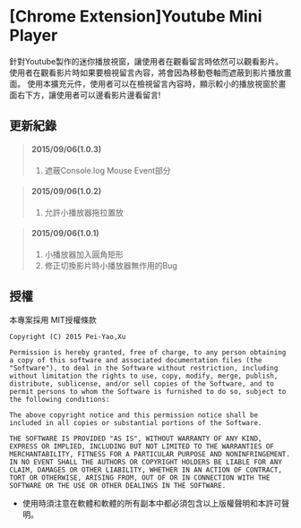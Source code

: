 # [Chrome Extension]Youtube Mini Player

針對Youtube製作的迷你播放視窗，讓使用者在觀看留言時依然可以觀看影片。
使用者在觀看影片時如果要檢視留言內容，將會因為移動卷軸而遮蔽到影片播放畫面。
使用本擴充元件，使用者可以在檢視留言內容時，顯示較小的播放視窗於畫面右下方，讓使用者可以邊看影片邊看留言!

## 更新紀錄
> #### 2015/09/06(1.0.3)
> 1. 遮蔽Console.log Mouse Event部分

> #### 2015/09/06(1.0.2)
> 1. 允許小播放器拖拉置放

> #### 2015/09/06(1.0.1)
> 1. 小播放器加入圓角矩形
> 2. 修正切換影片時小播放器無作用的Bug

## 授權
本專案採用 MIT授權條款

```
Copyright (C) 2015 Pei-Yao,Xu

Permission is hereby granted, free of charge, to any person obtaining a copy of this software and associated documentation files (the "Software"), to deal in the Software without restriction, including without limitation the rights to use, copy, modify, merge, publish, distribute, sublicense, and/or sell copies of the Software, and to permit persons to whom the Software is furnished to do so, subject to the following conditions:

The above copyright notice and this permission notice shall be included in all copies or substantial portions of the Software.

THE SOFTWARE IS PROVIDED "AS IS", WITHOUT WARRANTY OF ANY KIND, EXPRESS OR IMPLIED, INCLUDING BUT NOT LIMITED TO THE WARRANTIES OF MERCHANTABILITY, FITNESS FOR A PARTICULAR PURPOSE AND NONINFRINGEMENT. IN NO EVENT SHALL THE AUTHORS OR COPYRIGHT HOLDERS BE LIABLE FOR ANY CLAIM, DAMAGES OR OTHER LIABILITY, WHETHER IN AN ACTION OF CONTRACT, TORT OR OTHERWISE, ARISING FROM, OUT OF OR IN CONNECTION WITH THE SOFTWARE OR THE USE OR OTHER DEALINGS IN THE SOFTWARE.
```

* 使用時須注意在軟體和軟體的所有副本中都必須包含以上版權聲明和本許可聲明。
